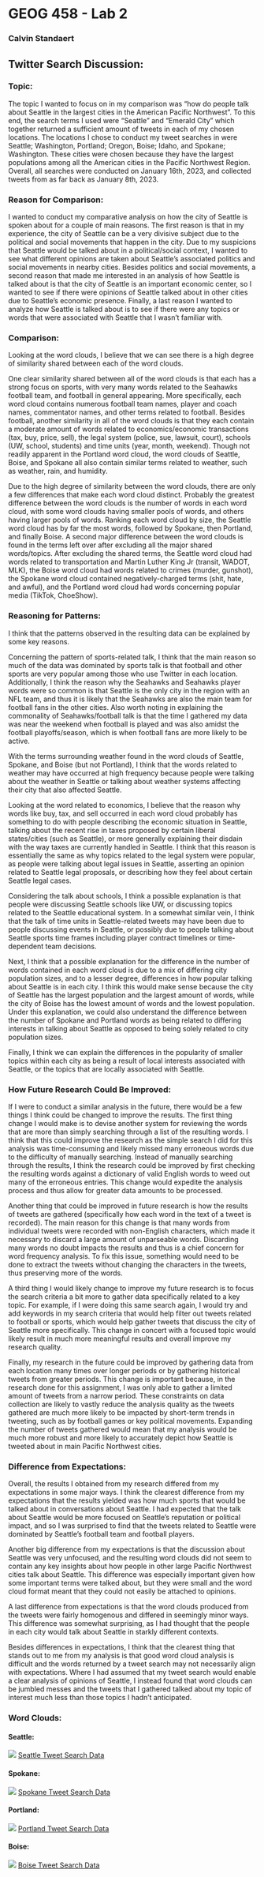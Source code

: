 # GEOG 458 - Lab 2
### Calvin Standaert

## Twitter Search Discussion:

### Topic:

The topic I wanted to focus on in my comparison was “how do people talk about Seattle in the largest cities in the American Pacific Northwest”. To this end, the search terms I used were “Seattle” and “Emerald City” which together returned a sufficient amount of tweets in each of my chosen locations. The locations I chose to conduct my tweet searches in were Seattle; Washington, Portland; Oregon, Boise; Idaho, and Spokane; Washington. These cities were chosen because they have the largest populations among all the American cities in the Pacific Northwest Region. Overall, all searches were conducted on January 16th, 2023, and collected tweets from as far back as January 8th, 2023.

### Reason for Comparison:

I wanted to conduct my comparative analysis on how the city of Seattle is spoken about for a couple of main reasons. The first reason is that in my experience, the city of Seattle can be a very divisive subject due to the political and social movements that happen in the city. Due to my suspicions that Seattle would be talked about in a political/social context, I wanted to see what different opinions are taken about Seattle’s associated politics and social movements in nearby cities. Besides politics and social movements, a second reason that made me interested in an analysis of how Seattle is talked about is that the city of Seattle is an important economic center, so I wanted to see if there were opinions of Seattle talked about in other cities due to Seattle’s economic presence. Finally, a last reason I wanted to analyze how Seattle is talked about is to see if there were any topics or words that were associated with Seattle that I wasn’t familiar with.

### Comparison:

Looking at the word clouds, I believe that we can see there is a high degree of similarity shared between each of the word clouds.

One clear similarity shared between all of the word clouds is that each has a strong focus on sports, with very many words related to the Seahawks football team, and football in general appearing. More specifically, each word cloud contains numerous football team names, player and coach names, commentator names, and other terms related to football. Besides football, another similarity in all of the word clouds is that they each contain a moderate amount of words related to economics/economic transactions (tax, buy, price, sell), the legal system (police, sue, lawsuit, court), schools (UW, school, students) and time units (year, month, weekend). Though not readily apparent in the Portland word cloud, the word clouds of Seattle, Boise, and Spokane all also contain similar terms related to weather, such as weather, rain, and humidity.

Due to the high degree of similarity between the word clouds, there are only a few differences that make each word cloud distinct. Probably the greatest difference between the word clouds is the number of words in each word cloud, with some word clouds having smaller pools of words, and others having larger pools of words. Ranking each word cloud by size, the Seattle word cloud has by far the most words, followed by Spokane, then Portland, and finally Boise. A second major difference between the word clouds is found in the terms left over after excluding all the major shared words/topics. After excluding the shared terms, the Seattle word cloud had words related to transportation and Martin Luther King Jr (transit, WADOT, MLK), the Boise word cloud had words related to crimes (murder, gunshot), the Spokane word cloud contained negatively-charged terms (shit, hate, and awful), and the Portland word cloud had words concerning popular media (TikTok, ChoeShow).

### Reasoning for Patterns:

I think that the patterns observed in the resulting data can be explained by some key reasons. 

Concerning the pattern of sports-related talk, I think that the main reason so much of the data was dominated by sports talk is that football and other sports are very popular among those who use Twitter in each location. Additionally, I think the reason why the Seahawks and Seahawks player words were so common is that Seattle is the only city in the region with an NFL team, and thus it is likely that the Seahawks are also the main team for football fans in the other cities. Also worth noting in explaining the commonality of Seahawks/football talk is that the time I gathered my data was near the weekend when football is played and was also amidst the football playoffs/season, which is when football fans are more likely to be active. 

With the terms surrounding weather found in the word clouds of Seattle, Spokane, and Boise (but not Portland), I think that the words related to weather may have occurred at high frequency because people were talking about the weather in Seattle or talking about weather systems affecting their city that also affected Seattle.

Looking at the word related to economics, I believe that the reason why words like buy, tax, and sell occurred in each word cloud probably has something to do with people describing the economic situation in Seattle, talking about the recent rise in taxes proposed by certain liberal states/cities (such as Seattle), or more generally explaining their disdain with the way taxes are currently handled in Seattle. I think that this reason is essentially the same as why topics related to the legal system were popular, as people were talking about legal issues in Seattle, asserting an opinion related to Seattle legal proposals, or describing how they feel about certain Seattle legal cases.

Considering the talk about schools, I think a possible explanation is that people were discussing Seattle schools like UW, or discussing topics related to the Seattle educational system. In a somewhat similar vein, I think that the talk of time units in Seattle-related tweets may have been due to people discussing events in Seattle, or possibly due to people talking about Seattle sports time frames including player contract timelines or time-dependent team decisions.

Next, I think that a possible explanation for the difference in the number of words contained in each word cloud is due to a mix of differing city population sizes, and to a lesser degree, differences in how popular talking about Seattle is in each city. I think this would make sense because the city of Seattle has the largest population and the largest amount of words, while the city of Boise has the lowest amount of words and the lowest population. Under this explanation, we could also understand the difference between the number of Spokane and Portland words as being related to differing interests in talking about Seattle as opposed to being solely related to city population sizes.

Finally, I think we can explain the differences in the popularity of smaller topics within each city as being a result of local interests associated with Seattle, or the topics that are locally associated with Seattle.

### How Future Research Could Be Improved:

If I were to conduct a similar analysis in the future, there would be a few things I think could be changed to improve the results. The first thing change I would make is to devise another system for reviewing the words that are more than simply searching through a list of the resulting words. I think that this could improve the research as the simple search I did for this analysis was time-consuming and likely missed many erroneous words due to the difficulty of manually searching. Instead of manually searching through the results, I think the research could be improved by first checking the resulting words against a dictionary of valid English words to weed out many of the erroneous entries. This change would expedite the analysis process and thus allow for greater data amounts to be processed.

Another thing that could be improved in future research is how the results of tweets are gathered (specifically how each word in the text of a tweet is recorded). The main reason for this change is that many words from individual tweets were recorded with non-English characters, which made it necessary to discard a large amount of unparseable words. Discarding many words no doubt impacts the results and thus is a chief concern for word frequency analysis. To fix this issue, something would need to be done to extract the tweets without changing the characters in the tweets, thus preserving more of the words.

A third thing I would likely change to improve my future research is to focus the search criteria a bit more to gather data specifically related to a key topic. For example, if I were doing this same search again, I would try and add keywords in my search criteria that would help filter out tweets related to football or sports, which would help gather tweets that discuss the city of Seattle more specifically. This change in concert with a focused topic would likely result in much more meaningful results and overall improve my research quality.

Finally, my research in the future could be improved by gathering data from each location many times over longer periods or by gathering historical tweets from greater periods. This change is important because, in the research done for this assignment, I was only able to gather a limited amount of tweets from a narrow period. These constraints on data collection are likely to vastly reduce the analysis quality as the tweets gathered are much more likely to be impacted by short-term trends in tweeting, such as by football games or key political movements. Expanding the number of tweets gathered would mean that my analysis would be much more robust and more likely to accurately depict how Seattle is tweeted about in main Pacific Northwest cities.

### Difference from Expectations:

Overall, the results I obtained from my research differed from my expectations in some major ways. I think the clearest difference from my expectations that the results yielded was how much sports that would be talked about in conversations about Seattle. I had expected that the talk about Seattle would be more focused on Seattle’s reputation or political impact, and so I was surprised to find that the tweets related to Seattle were dominated by Seattle’s football team and football players.

Another big difference from my expectations is that the discussion about Seattle was very unfocused, and the resulting word clouds did not seem to contain any key insights about how people in other large Pacific Northwest cities talk about Seattle. This difference was especially important given how some important terms were talked about, but they were small and the word cloud format meant that they could not easily be attached to opinions.

A last difference from expectations is that the word clouds produced from the tweets were fairly homogenous and differed in seemingly minor ways. This difference was somewhat surprising, as I had thought that the people in each city would talk about Seattle in starkly different contexts.

Besides differences in expectations, I think that the clearest thing that stands out to me from my analysis is that good word cloud analysis is difficult and the words returned by a tweet search may not necessarily align with expectations. Where I had assumed that my tweet search would enable a clear analysis of opinions of Seattle, I instead found that word clouds can be jumbled messes and the tweets that I gathered talked about my topic of interest much less than those topics I hadn’t anticipated.

### Word Clouds:

#### Seattle:
![](./img/wordcloud-1.png)
[Seattle Tweet Search Data](./assets/twsearch-result-1.csv)
<br>
#### Spokane:
![](./img/wordcloud-2.png)
[Spokane Tweet Search Data](./assets/twsearch-result-2.csv)
<br>
#### Portland:
![](./img/wordcloud-3.png)
[Portland Tweet Search Data](./assets/twsearch-result-3.csv)
<br>
#### Boise:
![](./img/wordcloud-4.png)
[Boise Tweet Search Data](./assets/twsearch-result-4.csv)